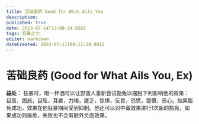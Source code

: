 ```yaml
---
title: 苦础良药 Good for What Ails You
description: 
published: true
date: 2023-07-14T13:08:14.858Z
tags: 狂暴之力
editor: markdown
dateCreated: 2023-07-11T00:11:28.901Z
---
```


# 苦础良药 (Good for What Ails You, Ex)

**益处：** 狂暴时，喝一杯酒可以让野蛮人重新尝试豁免以摆脱下列影响他的效果：目盲，困惑，目眩，耳聋，力竭，疲乏，惊惧，反胃，恐慌，震慑，恶心。如果豁免成功，效果在他狂暴期间受到抑制。他还可以对中毒效果进行1次新的豁免，如果成功则痊愈，失败也不会有额外负面效果。
